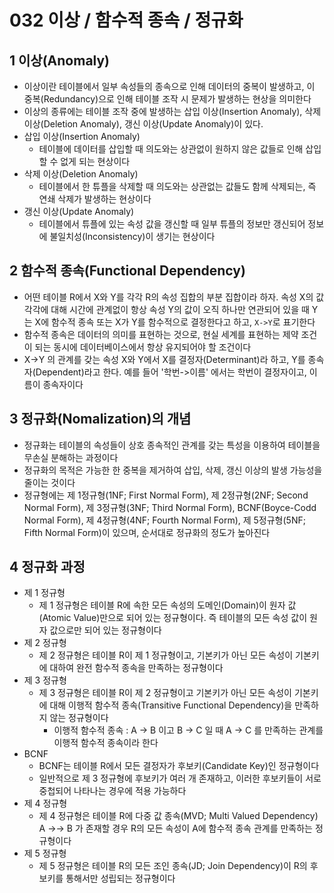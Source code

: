 # 032 이상 / 함수적 종속 / 정규화

## 1 이상(Anomaly)

- 이상이란 테이블에서 일부 속성들의 종속으로 인해 데이터의 중복이 발생하고, 이 중복(Redundancy)으로 인해 테이블 조작 시 문제가 발생하는 현상을 의미한다
- 이상의 종류에는 테이블 조작 중에 발생하는 삽입 이상(Insertion Anomaly), 삭제 이상(Deletion Anomaly), 갱신 이상(Update Anomaly)이 있다.
- 삽입 이상(Insertion Anomaly)
  - 테이블에 데이터를 삽입할 때 의도와는 상관없이 원하지 않은 값들로 인해 삽입할 수 없게 되는 현상이다
- 삭제 이상(Deletion Anomaly)
  - 테이블에서 한 튜플을 삭제할 때 의도와는 상관없는 값들도 함께 삭제되는, 즉 연쇄 삭제가 발생하는 현상이다
- 갱신 이상(Update Anomaly)
  - 테이블에서 튜플에 있는 속성 값을 갱신할 때 일부 튜플의 정보만 갱신되어 정보에 불일치성(Inconsistency)이 생기는 현상이다



## 2 함수적 종속(Functional Dependency)

- 어떤 테이블 R에서 X와 Y를 각각 R의 속성 집합의 부분 집합이라 하자. 속성 X의 값 각각에 대해 시간에 관계없이 항상 속성 Y의 값이 오직 하나만 연관되어 있을 때 Y는 X에 함수적 종속 또는 X가 Y를 함수적으로 결정한다고 하고, `X->Y`로 표기한다
- 함수적 종속은 데이터의 의미를 표현하는 것으로, 현실 세계를 표현하는 제약 조건이 되는 동시에 데이터베이스에서 항상 유지되어야 할 조건이다
- X->Y 의 관계를 갖는 속성 X와 Y에서 X를 결정자(Determinant)라 하고, Y를 종속자(Dependent)라고 한다. 예를 들어 '학번->이름' 에서는 학번이 결정자이고, 이름이 종속자이다



## 3 정규화(Nomalization)의 개념

- 정규화는 테이블의 속성들이 상호 종속적인 관계를 갖는 특성을 이용하여 테이블을 무손실 분해하는 과정이다
- 정규화의 목적은 가능한 한 중복을 제거하여 삽입, 삭제, 갱신 이상의 발생 가능성을 줄이는 것이다
- 정규형에는 제 1정규형(1NF; First Normal Form), 제 2정규형(2NF; Second Normal Form), 제 3정규형(3NF; Third Normal Form), BCNF(Boyce-Codd Normal Form), 제 4정규형(4NF; Fourth Normal Form), 제 5정규형(5NF; Fifth Normal Form)이 있으며, 순서대로 정규화의 정도가 높아진다



## 4 정규화 과정

- 제 1 정규형
  - 제 1 정규형은 테이블 R에 속한 모든 속성의 도메인(Domain)이 원자 값(Atomic Value)만으로 되어 있는 정규형이다. 즉 테이블의 모든 속성 값이 원자 값으로만 되어 있는 정규형이다
- 제 2 정규형
  - 제 2 정규형은 테이블 R이 제 1 정규형이고, 기본키가 아닌 모든 속성이 기본키에 대하여 완전 함수적 종속을 만족하는 정규형이다
- 제 3 정규형
  - 제 3 정규형은 테이블 R이 제 2 정규형이고 기본키가 아닌 모든 속성이 기본키에 대해 이행적 함수적 종속(Transitive Functional Dependency)을 만족하지 않는 정규형이다
    - 이행적 함수적 종속 : A -> B 이고 B -> C 일 때 A -> C 를 만족하는 관계를 이행적 함수적 종속이라 한다
- BCNF
  - BCNF는 테이블 R에서 모든 결정자가 후보키(Candidate Key)인 정규형이다
  - 일반적으로 제 3 정규형에 후보키가 여러 개 존재하고, 이러한 후보키들이 서로 중첩되어 나타나는 경우에 적용 가능하다
- 제 4 정규형
  - 제 4 정규형은 테이블 R에 다중 값 종속(MVD; Multi Valued Dependency) A ->-> B 가 존재할 경우 R의 모든 속성이 A에 함수적 종속 관계를 만족하는 정규형이다
- 제 5 정규형
  - 제 5 정규형은 테이블 R의 모든 조인 종속(JD; Join Dependency)이 R의 후보키를 통해서만 성립되는 정규형이다

